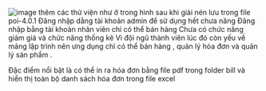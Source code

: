 ![image](https://github.com/user-attachments/assets/acc85c5e-a331-40d4-94fe-8939a47ff94c)
thêm các thử viện như ở trong hình sau khi giải nén lưu trong file poi-4.0.1
Đăng nhập dằng tài khoản admin để sử dụng hết chưa năng
Đăng nhập bằng tài khoản nhân viên chỉ có thể bán hàng
Chưa có chức năng giảm giá và chức năng thống kê
Vì đội ngũ thành viên lúc đó còn yếu về mảng lập trình nên ưng dụng chỉ có thể bán hàng , quản lý hóa đơn và quản lý sản phẩm .

Đặc điểm nổi bật là có thể in ra hóa đơn bằng file pdf trong folder bill và hiển thị toàn bộ danh sách hóa đơn trong file excel
